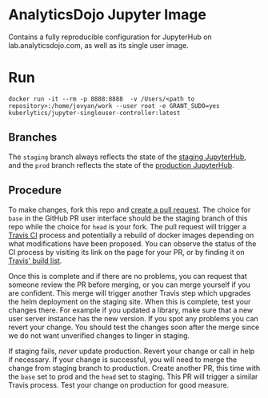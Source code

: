 # AnalyticsDojo Jupyter Image

Contains a fully reproducible configuration for JupyterHub on lab.analyticsdojo.com,
as well as its single user image.

# Run

```
docker run -it --rm -p 8888:8888  -v /Users/<path to repository>:/home/jovyan/work --user root -e GRANT_SUDO=yes kuberlytics/jupyter-singleuser-controller:latest

```

## Branches

The `staging` branch always reflects the state of the [staging JupyterHub](http://staging.analyticsdojo.com),
and the `prod` branch reflects the state of the [production JupyterHub](http://lab.analyticsdojo.com).

## Procedure

To make changes, fork this repo and [create a pull
request](https://help.github.com/articles/about-pull-requests/). The
choice for `base` in the GitHub PR user interface should be the staging
branch of this repo while the choice for `head` is your fork. The pull
request will trigger a [Travis CI](https://travis-ci.org/) process and
potentially a rebuild of docker images depending on what modifications
have been proposed. You can observe the status of the CI process by
visiting its link on the page for your PR, or by finding it on
[Travis' build list](https://travis-ci.org/berkeley-dsep-infra/datahub/builds).

Once this is complete and if there are no problems, you can request that
someone review the PR before merging, or you can merge yourself if you
are confident. This merge will trigger another Travis step which
upgrades the helm deployment on the staging site. When this is complete,
test your changes there. For example if you updated a library, make sure
that a new user server instance has the new version. If you spot any
problems you can revert your change. You should test the changes soon
after the merge since we do not want unverified changes to linger in
staging.

If staging fails, *never* update production. Revert your change or
call in help if necessary. If your change is successful, you will need
to merge the change from staging branch to production. Create another PR,
this time with the `base` set to prod and the `head` set to staging. This
PR will trigger a similar Travis process. Test your change on production
for good measure.
